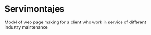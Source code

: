 # Servimontajes
Model of web page making for a client who work in service of different industry maintenance 
